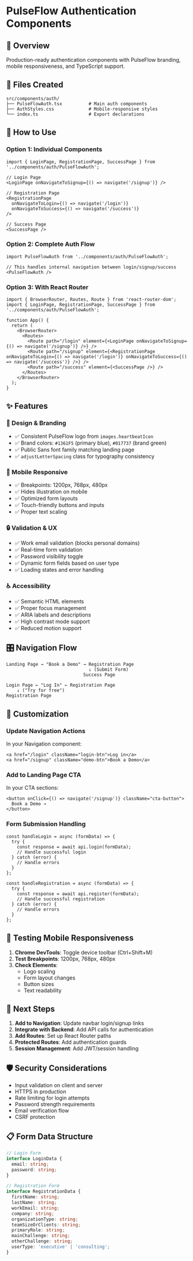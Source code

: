 # PulseFlow Authentication Components

## 🎯 **Overview**
Production-ready authentication components with PulseFlow branding, mobile responsiveness, and TypeScript support.

## 📁 **Files Created**
```
src/components/auth/
├── PulseFlowAuth.tsx          # Main auth components
├── AuthStyles.css             # Mobile-responsive styles
└── index.ts                   # Export declarations
```

## 🚀 **How to Use**

### **Option 1: Individual Components**
```tsx
import { LoginPage, RegistrationPage, SuccessPage } from '../components/auth/PulseFlowAuth';

// Login Page
<LoginPage onNavigateToSignup={() => navigate('/signup')} />

// Registration Page  
<RegistrationPage 
  onNavigateToLogin={() => navigate('/login')}
  onNavigateToSuccess={() => navigate('/success')}
/>

// Success Page
<SuccessPage />
```

### **Option 2: Complete Auth Flow**
```tsx
import PulseFlowAuth from '../components/auth/PulseFlowAuth';

// This handles internal navigation between login/signup/success
<PulseFlowAuth />
```

### **Option 3: With React Router** 
```tsx
import { BrowserRouter, Routes, Route } from 'react-router-dom';
import { LoginPage, RegistrationPage, SuccessPage } from '../components/auth/PulseFlowAuth';

function App() {
  return (
    <BrowserRouter>
      <Routes>
        <Route path="/login" element={<LoginPage onNavigateToSignup={() => navigate('/signup')} />} />
        <Route path="/signup" element={<RegistrationPage onNavigateToLogin={() => navigate('/login')} onNavigateToSuccess={() => navigate('/success')} />} />
        <Route path="/success" element={<SuccessPage />} />
      </Routes>
    </BrowserRouter>
  );
}
```

## ✨ **Features**

### **🎨 Design & Branding**
- ✅ Consistent PulseFlow logo from `images.heartbeatIcon`
- ✅ Brand colors: `#1361F5` (primary blue), `#017737` (brand green)
- ✅ Public Sans font family matching landing page
- ✅ `adjustLetterSpacing` class for typography consistency

### **📱 Mobile Responsive**
- ✅ Breakpoints: 1200px, 768px, 480px
- ✅ Hides illustration on mobile
- ✅ Optimized form layouts
- ✅ Touch-friendly buttons and inputs
- ✅ Proper text scaling

### **🔒 Validation & UX**
- ✅ Work email validation (blocks personal domains)
- ✅ Real-time form validation
- ✅ Password visibility toggle
- ✅ Dynamic form fields based on user type
- ✅ Loading states and error handling

### **♿ Accessibility**
- ✅ Semantic HTML elements
- ✅ Proper focus management
- ✅ ARIA labels and descriptions
- ✅ High contrast mode support
- ✅ Reduced motion support

## 🎛️ **Navigation Flow**

```
Landing Page → "Book a Demo" → Registration Page
                               ↓ (Submit Form)
                             Success Page

Login Page ← "Log In" ← Registration Page
    ↓ ("Try for free")
Registration Page
```

## 🔧 **Customization**

### **Update Navigation Actions**
In your Navigation component:
```tsx
<a href="/login" className="login-btn">Log in</a>
<a href="/signup" className="demo-btn">Book a Demo</a>
```

### **Add to Landing Page CTA**
In your CTA sections:
```tsx
<button onClick={() => navigate('/signup')} className="cta-button">
  Book a Demo →
</button>
```

### **Form Submission Handling**
```tsx
const handleLogin = async (formData) => {
  try {
    const response = await api.login(formData);
    // Handle successful login
  } catch (error) {
    // Handle errors
  }
};

const handleRegistration = async (formData) => {
  try {
    const response = await api.register(formData);
    // Handle successful registration
  } catch (error) {
    // Handle errors
  }
};
```

## 📱 **Testing Mobile Responsiveness**

1. **Chrome DevTools**: Toggle device toolbar (Ctrl+Shift+M)
2. **Test Breakpoints**: 1200px, 768px, 480px
3. **Check Elements**: 
   - Logo scaling
   - Form layout changes
   - Button sizes
   - Text readability

## 🎯 **Next Steps**

1. **Add to Navigation**: Update navbar login/signup links
2. **Integrate with Backend**: Add API calls for authentication
3. **Add Routes**: Set up React Router paths
4. **Protected Routes**: Add authentication guards
5. **Session Management**: Add JWT/session handling

## 🛡️ **Security Considerations**

- Input validation on client and server
- HTTPS in production
- Rate limiting for login attempts
- Password strength requirements
- Email verification flow
- CSRF protection

## 📋 **Form Data Structure**

```typescript
// Login Form
interface LoginData {
  email: string;
  password: string;
}

// Registration Form
interface RegistrationData {
  firstName: string;
  lastName: string;
  workEmail: string;
  company: string;
  organizationType: string;
  teamSizeOrClients: string;
  primaryRole: string;
  mainChallenge: string;
  otherChallenge: string;
  userType: 'executive' | 'consulting';
}
```
